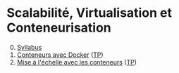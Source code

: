 # Scalabilité, Virtualisation et Conteneurisation

0. [Syllabus](./docs/00-syllabus.md)
1. [Conteneurs avec Docker](./docs/01-conteneurs_avec_docker.md) ([TP](./docs/01-conteneurs_avec_docker_tp.md))
2. [Mise à l'échelle avec les conteneurs](./docs/02-mise_a_l_echelle_avec_les_conteneurs.md) ([TP](./docs/02-mise_a_l_echelle_avec_les_conteneurs_tp.md))
